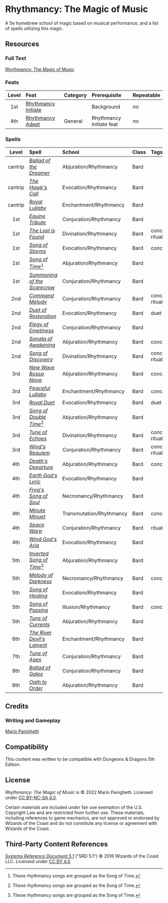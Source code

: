 # Rhythmancy: The Magic of Music

A 5e homebrew school of magic based on musical performance, and a list of spells utilizing this magic.

## Resources

### Full Text

[Rhythmancy: The Magic of Music](main.md)

### Feats

| Level | Feat | Category | Prerequisite | Repeatable |
|:-:|:-|:-|:-|:-|
| 1st | [Rhythmancy Initiate](main.md#rhythmancy-initiate) | | Background | no |
| 4th | [Rhythmancy Adept](main.md#rhythmancy-adept) | General | Rhythmancy Initiate feat | no |

### Spells

| Level | Spell | School | Class | Tags |
|:-:|:-|:-|:-|:-|
| cantrip | _[Ballad of the Dreamer](main.md#ballad-of-the-dreamer)_ | Abjuration/Rhythmancy | Bard | |
| cantrip | _[The Hawk's Call](main.md#the-hawks-call)_ | Evocation/Rhythmancy | Bard | |
| cantrip | _[Royal Lullaby](main.md#royal-lullaby)_ | Enchantment/Rhythmancy | Bard | |
| 1st | _[Equine Tribute](main.md#equine-tribute)_ | Conjuration/Rhythmancy | Bard | |
| 1st | _[The Lost is Found](main.md#the-lost-is-found)_ | Divination/Rhythmancy | Bard | concentration, ritual |
| 1st | _[Song of Storms](main.md#song-of-storms)_ | Evocation/Rhythmancy | Bard | concentration |
| 1st | _[Song of Time](main.md#song-of-time)_[^🪈] | Abjuration/Rhythmancy | Bard | |
| 1st | _[Summoning of the Scarecrow](main.md#summoning-of-the-scarecrow)_ | Conjuration/Rhythmancy | Bard | |
| 2nd | _[Command Melody](main.md#command-melody)_ | Conjuration/Rhythmancy | Bard | concentration, ritual |
| 2nd | _[Duet of Restoration](main.md#duet-of-restoration)_ | Evocation/Rhythmancy | Bard | duet |
| 2nd | _[Elegy of Emptiness](main.md#elegy-of-emptiness)_ | Conjuration/Rhythmancy | Bard | |
| 2nd | _[Sonata of Awakening](main.md#sonata-of-awakening)_ | Abjuration/Rhythmancy | Bard | concentration |
| 2nd | _[Song of Discovery](main.md#song-of-discovery)_ | Divination/Rhythmancy | Bard | concentration, ritual |
| 3rd | _[New Wave Bossa Nova](main.md#new-wave-bossa-nova)_ | Abjuration/Rhythmancy | Bard | concentration |
| 3rd | _[Peaceful Lullaby](main.md#peaceful-lullaby)_ | Enchantment/Rhythmancy | Bard | concentration |
| 3rd | _[Royal Duet](main.md#royal-duet)_ | Evocation/Rhythmancy | Bard | duet |
| 3rd | _[Song of Double Time](main.md#song-of-double-time)_[^🪈] | Abjuration/Rhythmancy | Bard | |
| 3rd | _[Tune of Echoes](main.md#tune-of-echoes)_ | Divination/Rhythmancy | Bard | concentration, ritual |
| 3rd | _[Wind's Requiem](main.md#winds-requiem)_ | Conjuration/Rhythmancy | Bard | concentration, ritual |
| 4th | _[Death's Departure](main.md#deaths-departure)_ | Abjuration/Rhythmancy | Bard | concentration |
| 4th | _[Earth God's Lyric](main.md#earth-gods-lyric)_ | Evocation/Rhythmancy | Bard | |
| 4th | _[Frog's Song of Soul](main.md#frogs-song-of-soul)_ | Necromancy/Rhythmancy | Bard | |
| 4th | _[Minute Minuet](main.md#minute-minuet)_ | Transmutation/Rhythmancy | Bard | concentration |
| 4th | _[Space Warp](main.md#space-warp)_ | Conjuration/Rhythmancy | Bard | ritual |
| 4th | _[Wind God's Aria](main.md#wind-gods-aria)_ | Evocation/Rhythmancy | Bard | |
| 5th | _[Inverted Song of Time](main.md#inverted-song-of-time)_[^🪈] | Abjuration/Rhythmancy | Bard | |
| 5th | _[Melody of Darkness](main.md#melody-of-darkness)_ | Necromancy/Rhythmancy | Bard | concentration |
| 5th | _[Song of Healing](main.md#song-of-healing)_ | Evocation/Rhythmancy | Bard | |
| 5th | _[Song of Passing](main.md#song-of-passing)_ | Illusion/Rhythmancy | Bard | concentration |
| 5th | _[Tune of Currents](main.md#tune-of-currents)_ | Abjuration/Rhythmancy | Bard | |
| 6th | _[The River Devil's Lament](main.md#the-river-devils-lament)_ | Enchantment/Rhythmancy | Bard | |
| 7th | _[Tune of Ages](main.md#tune-of-ages)_ | Conjuration/Rhythmancy | Bard | |
| 8th | _[Ballad of Gales](main.md#ballad-of-gales)_ | Conjuration/Rhythmancy | Bard | |
| 8th | _[Oath to Order](main.md#oath-to-order)_ | Abjuration/Rhythmancy | Bard | |

## Credits

### Writing and Gameplay

[Mario Panighetti](https://mario.panighetti.net)

## Compatibility

This content was written to be compatible with Dungeons & Dragons 5th Edition.

## License

_Rhythmancy: The Magic of Music_ is © 2022 Mario Panighetti. Licensed under [CC BY-NC-SA 4.0](https://creativecommons.org/licenses/by-nc-sa/4.0/legalcode).

Certain materials are included under fair use exemption of the U.S. Copyright Law and are restricted from further use. These materials, including references to game mechanics, are not approved or endorsed by Wizards of the Coast and do not constitute any license or agreement with Wizards of the Coast.

## Third-Party Content References

_[Systems Reference Document 5.1](https://dnd.wizards.com/resources/systems-reference-document)_ ("SRD 5.1") © 2016 Wizards of the Coast LLC. Licensed under [CC BY 4.0](https://creativecommons.org/licenses/by/4.0/legalcode).

[^🪈]: These rhythmancy songs are grouped as the Song of Time.
